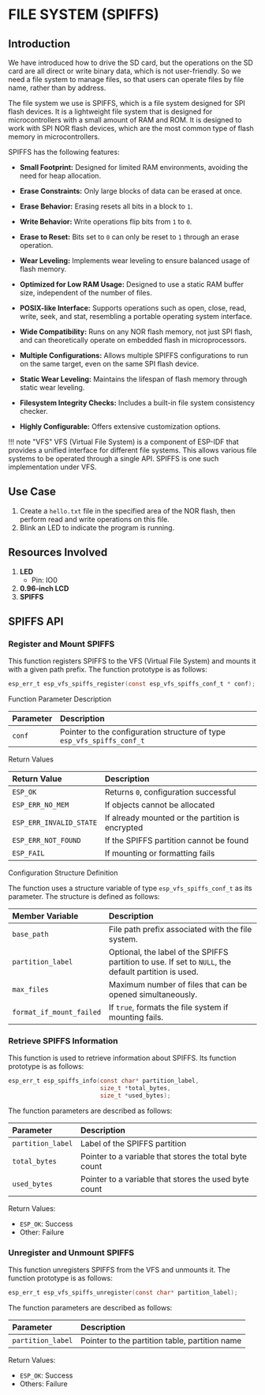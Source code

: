 # FILE SYSTEM (SPIFFS)

## Introduction

We have introduced how to drive the SD card, but the operations on the SD card are all direct or write binary data, which is not user-friendly. So we need a file system to manage files, so that users can operate files by file name, rather than by address.

The file system we use is SPIFFS, which is a file system designed for SPI flash devices. It is a lightweight file system that is designed for microcontrollers with a small amount of RAM and ROM. It is designed to work with SPI NOR flash devices, which are the most common type of flash memory in microcontrollers.

SPIFFS has the following features:

- **Small Footprint:** Designed for limited RAM environments, avoiding the need for heap allocation.
- **Erase Constraints:** Only large blocks of data can be erased at once.
- **Erase Behavior:** Erasing resets all bits in a block to `1`.
- **Write Behavior:** Write operations flip bits from `1` to `0`.
- **Erase to Reset:** Bits set to `0` can only be reset to `1` through an erase operation.
- **Wear Leveling:** Implements wear leveling to ensure balanced usage of flash memory.

- **Optimized for Low RAM Usage:** Designed to use a static RAM buffer size, independent of the number of files.
- **POSIX-like Interface:** Supports operations such as open, close, read, write, seek, and stat, resembling a portable operating system interface.
- **Wide Compatibility:** Runs on any NOR flash memory, not just SPI flash, and can theoretically operate on embedded flash in microprocessors.
- **Multiple Configurations:** Allows multiple SPIFFS configurations to run on the same target, even on the same SPI flash device.
- **Static Wear Leveling:** Maintains the lifespan of flash memory through static wear leveling.
- **Filesystem Integrity Checks:** Includes a built-in file system consistency checker.
- **Highly Configurable:** Offers extensive customization options.

!!! note "VFS"
    VFS (Virtual File System) is a component of ESP-IDF that provides a unified interface for different file systems. This allows various file systems to be operated through a single API. SPIFFS is one such implementation under VFS.

## Use Case

1. Create a `hello.txt` file in the specified area of the NOR flash, then perform read and write operations on this file.
2. Blink an LED to indicate the program is running.

## Resources Involved

1. **LED**
   - Pin: IO0
2. **0.96-inch LCD**
3. **SPIFFS**

## SPIFFS API

### Register and Mount SPIFFS

This function registers SPIFFS to the VFS (Virtual File System) and mounts it with a given path prefix. The function prototype is as follows:

```c
esp_err_t esp_vfs_spiffs_register(const esp_vfs_spiffs_conf_t * conf);
```

Function Parameter Description

| Parameter | Description |
| :--- | :--- |
| `conf` | Pointer to the configuration structure of type `esp_vfs_spiffs_conf_t` |

Return Values

| Return Value | Description |
| :--- | :--- |
| `ESP_OK` | Returns `0`, configuration successful |
| `ESP_ERR_NO_MEM` | If objects cannot be allocated |
| `ESP_ERR_INVALID_STATE` | If already mounted or the partition is encrypted |
| `ESP_ERR_NOT_FOUND` | If the SPIFFS partition cannot be found |
| `ESP_FAIL` | If mounting or formatting fails |

Configuration Structure Definition

The function uses a structure variable of type `esp_vfs_spiffs_conf_t` as its parameter. The structure is defined as follows:

| Member Variable            | Description                                                                 |
| :--------------------- | :------------------------------------------------------------------ |
| `base_path`            | File path prefix associated with the file system.                                |
| `partition_label`      | Optional, the label of the SPIFFS partition to use. If set to `NULL`, the default partition is used. |
| `max_files`            | Maximum number of files that can be opened simultaneously.                       |
| `format_if_mount_failed` | If `true`, formats the file system if mounting fails.                          |

### Retrieve SPIFFS Information

This function is used to retrieve information about SPIFFS. Its function prototype is as follows:

```c
esp_err_t esp_spiffs_info(const char* partition_label,
                          size_t *total_bytes,
                          size_t *used_bytes);
```

The function parameters are described as follows:

| Parameter         | Description                                           |
| :---              | :---                                                 |
| `partition_label` | Label of the SPIFFS partition                        |
| `total_bytes`     | Pointer to a variable that stores the total byte count |
| `used_bytes`      | Pointer to a variable that stores the used byte count |

Return Values:

- `ESP_OK`: Success
- Other: Failure

### Unregister and Unmount SPIFFS

This function unregisters SPIFFS from the VFS and unmounts it. The function prototype is as follows:

```c
esp_err_t esp_vfs_spiffs_unregister(const char* partition_label);
```

The function parameters are described as follows:

| Parameter         | Description                                    |
| :---              | :---                                           |
| `partition_label` | Pointer to the partition table, partition name |

Return Values:

- `ESP_OK`: Success
- Others: Failure

<!-- ## Dependencies

![dep](dep-07-spi-sd.png) -->
